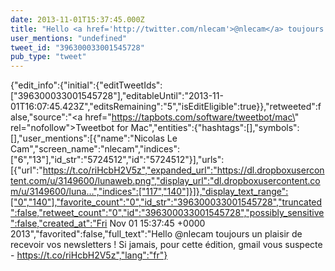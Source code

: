 ```yaml
---
date: 2013-11-01T15:37:45.000Z
title: "Hello <a href='http://twitter.com/nlecam'>@nlecam</a> toujours un plaisir de recevoir vos newsletters ! Si jamais, pour cette édition, gmail vous suspecte - https://t.co/riHcbH2V5z″"
user_mentions: "undefined"
tweet_id: "396300033001545728"
pub_type: "tweet"
---
```

{"edit_info":{"initial":{"editTweetIds":["396300033001545728"],"editableUntil":"2013-11-01T16:07:45.423Z","editsRemaining":"5","isEditEligible":true}},"retweeted":false,"source":"<a href=\"https://tapbots.com/software/tweetbot/mac\" rel=\"nofollow\">Tweetbot for Mac</a>","entities":{"hashtags":[],"symbols":[],"user_mentions":[{"name":"Nicolas Le Cam","screen_name":"nlecam","indices":["6","13"],"id_str":"5724512","id":"5724512"}],"urls":[{"url":"https://t.co/riHcbH2V5z","expanded_url":"https://dl.dropboxusercontent.com/u/3149600/lunaweb.png","display_url":"dl.dropboxusercontent.com/u/3149600/luna…","indices":["117","140"]}]},"display_text_range":["0","140"],"favorite_count":"0","id_str":"396300033001545728","truncated":false,"retweet_count":"0","id":"396300033001545728","possibly_sensitive":false,"created_at":"Fri Nov 01 15:37:45 +0000 2013","favorited":false,"full_text":"Hello @nlecam toujours un plaisir de recevoir vos newsletters ! Si jamais, pour cette édition, gmail vous suspecte - https://t.co/riHcbH2V5z","lang":"fr"}
